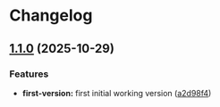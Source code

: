 # Changelog

## [1.1.0](https://github.com/ghaschel/release-kit/compare/a2d98f4c34cfcb0f6ecf137ce60980b0a57ac21b...v1.1.0) (2025-10-29)

### Features

* **first-version:** first initial working version ([a2d98f4](https://github.com/ghaschel/release-kit/commit/a2d98f4c34cfcb0f6ecf137ce60980b0a57ac21b))
